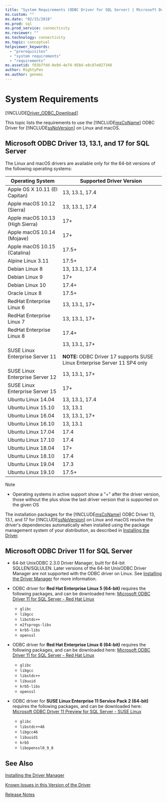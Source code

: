```yaml
---
title: "System Requirements (ODBC Driver for SQL Server) | Microsoft Docs"
ms.custom: ""
ms.date: "02/15/2018"
ms.prod: sql
ms.prod_service: connectivity
ms.reviewer: ""
ms.technology: connectivity
ms.topic: conceptual
helpviewer_keywords: 
  - "prerequisites"
  - "system requirements"
  - "requirements"
ms.assetid: f03b7fdd-0e9d-4e74-958d-e8c87e027348
author: MightyPen
ms.author: genemi
---
```

# System Requirements
[!INCLUDE[Driver_ODBC_Download](../../../includes/driver_odbc_download.md)]

This topic lists the requirements to use the [!INCLUDE[msCoName](../../../includes/msconame_md.md)] ODBC Driver for [!INCLUDE[ssNoVersion](../../../includes/ssnoversion-md.md)] on Linux and macOS.


## Microsoft ODBC Driver 13, 13.1, and 17 for SQL Server

The Linux and macOS drivers are available only for the 64-bit versions of the following operating systems:

|Operating System|Supported Driver Version|
|------------------------------------|--------------------------------|
|Apple OS X 10.11 (El Capitan)|13, 13.1, 17.4|
|Apple macOS 10.12 (Sierra)|13, 13.1, 17.4|
|Apple macOS 10.13 (High Sierra)|17+| 
|Apple macOS 10.14 (Mojave)|17+| 
|Apple macOS 10.15 (Catalina)|17.5+| 
|Alpine Linux 3.11|17.5+| 
|Debian Linux 8|13, 13.1, 17.4| 
|Debian Linux 9|17+|
|Debian Linux 10|17.4+|
|Oracle Linux 8|17.5+|
|RedHat Enterprise Linux 6|13, 13.1, 17+|
|RedHat Enterprise Linux 7|13, 13.1, 17+|
|RedHat Enterprise Linux 8|17.4+|
|SUSE Linux Enterprise Server 11|13, 13.1, 17+ <br /><br /> **NOTE:** ODBC Driver 17 supports SUSE Linux Enterprise Server 11 SP4 only|
|SUSE Linux Enterprise Server 12|13, 13.1, 17+|
|SUSE Linux Enterprise Server 15|17+|
|Ubuntu Linux 14.04|13, 13.1, 17.4|
|Ubuntu Linux 15.10|13, 13.1|
|Ubuntu Linux 16.04|13, 13.1, 17+|
|Ubuntu Linux 16.10|13, 13.1|
|Ubuntu Linux 17.04|17.4| 
|Ubuntu Linux 17.10|17.4|
|Ubuntu Linux 18.04|17+|
|Ubuntu Linux 18.10|17.4|
|Ubuntu Linux 19.04|17.3|
|Ubuntu Linux 19.10|17.5+| 

> [!NOTE]
> - Operating systems in active support show a "+" after the driver version, those without the plus show the last driver version that is supported on the given OS

The installation packages for the [!INCLUDE[msCoName](../../../includes/msconame_md.md)] ODBC Driver 13, 13.1, and 17 for [!INCLUDE[ssNoVersion](../../../includes/ssnoversion-md.md)] on Linux and macOS resolve the driver's dependencies automatically when installed using the package management system of your distribution, as described in [Installing the Driver](../../../connect/odbc/linux-mac/installing-the-microsoft-odbc-driver-for-sql-server.md).

## Microsoft ODBC Driver 11 for SQL Server  
  
-   64-bit UnixODBC 2.3.0 Driver Manager, built for 64-bit SQLLEN/SQLULEN. Later versions of the 64-bit UnixODBC Driver Manager are not supported with the ODBC driver on Linux. See [Installing the Driver Manager](../../../connect/odbc/linux-mac/installing-the-driver-manager.md) for more information.  
  
-   ODBC driver for **Red Hat Enterprise Linux 5 (64-bit)** requires the following packages, and can be downloaded here: [Microsoft ODBC Driver 11 for SQL Server - Red Hat Linux](https://go.microsoft.com/fwlink/?LinkId=267321)  
    -   `glibc`  
    -   `libgcc`  
    -   `libstdc++`  
    -   `e2fsprogs-libs`  
    -   `krb5-libs`  
    -   `openssl`  
  
-   ODBC driver for  **Red Hat Enterprise Linux 6 (64-bit)** requires the following packages, and can be downloaded here: [Microsoft ODBC Driver 11 for SQL Server - Red Hat Linux](https://go.microsoft.com/fwlink/?LinkId=267321)  
    -   `glibc`  
    -   `libgcc`  
    -   `libstdc++`  
    -   `libuuid`  
    -   `krb5-libs`  
    -   `openssl`  
  
-   ODBC driver for **SUSE Linux Enterprise 11 Service Pack 2 (64-bit)** requires the following packages, and can be downloaded here: [Microsoft ODBC Driver 11 Preview for SQL Server - SUSE Linux](https://go.microsoft.com/fwlink/?LinkId=264916)  
    -   `glibc`  
    -   `libstdc++46`  
    -   `libgcc46`  
    -   `libuuid1`  
    -   `krb5`  
    -   `libopenssl0_9_8`  
  
## See Also
[Installing the Driver Manager](../../../connect/odbc/linux-mac/installing-the-driver-manager.md)

[Known Issues in this Version of the Driver](../../../connect/odbc/linux-mac/known-issues-in-this-version-of-the-driver.md)  

[Release Notes](../../../connect/odbc/linux-mac/release-notes-odbc-sql-server-linux-mac.md)  
